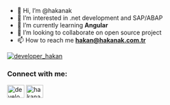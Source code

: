 - 👋 Hi, I’m @hakanak
- 👀 I’m interested in .net development and SAP/ABAP
- 🌱 I’m currently learning **Angular**
- 💞️ I’m looking to collaborate on open source project
- 📫 How to reach me **hakan@hakanak.com.tr**







<p align="left"> <a href="https://twitter.com/developer_hakan" target="blank"><img src="https://img.shields.io/twitter/follow/developer_hakan?logo=twitter&style=for-the-badge" alt="developer_hakan" /></a> </p>

<h3 align="left">Connect with me:</h3>
<p align="left">
<a href="https://twitter.com/developer_hakan" target="blank"><img align="center" src="https://raw.githubusercontent.com/rahuldkjain/github-profile-readme-generator/master/src/images/icons/Social/twitter.svg" alt="developer_hakan" height="30" width="40" /></a>
<a href="https://linkedin.com/in/hakanakcomtr" target="blank"><img align="center" src="https://raw.githubusercontent.com/rahuldkjain/github-profile-readme-generator/master/src/images/icons/Social/linked-in-alt.svg" alt="hakanakcomtr" height="30" width="40" /></a>
</p>





<!---
hakanak/hakanak is a ✨ special ✨ repository because its `README.md` (this file) appears on your GitHub profile.
You can click the Preview link to take a look at your changes.
--->
